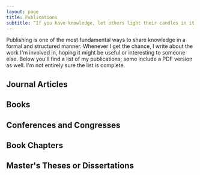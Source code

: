 ```yaml
---
layout: page
title: Publications
subtitle: “If you have knowledge, let others light their candles in it.” — Margaret Fuller
---
```


Publishing is one of the most fundamental ways to share knowledge in a formal and structured manner. Whenever I get the chance, I write about the work I'm involved in, hoping it might be useful or interesting to someone else. Below you'll find a list of my publications; some include a PDF version as well. I'm not entirely sure the list is complete.

## Journal Articles

## Books

## Conferences and Congresses

## Book Chapters

## Master's Theses or Dissertations
